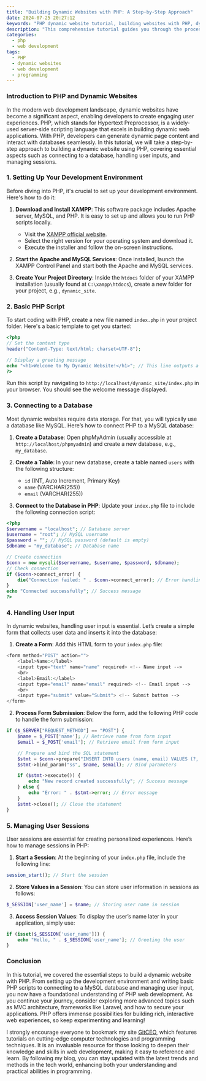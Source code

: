 ```yaml
---
title: "Building Dynamic Websites with PHP: A Step-by-Step Approach"
date: 2024-07-25 20:27:12
keywords: "PHP dynamic website tutorial, building websites with PHP, dynamic web development, PHP programming tutorial, learn PHP, web development with PHP"
description: "This comprehensive tutorial guides you through the process of building dynamic websites using PHP. Starting from the basics of PHP programming, we explore how to connect to databases, handle user inputs, manage sessions, and implement common functionalities in web applications. Learn how to effectively utilize PHP for developing dynamic content and user interactions in your web projects, ensuring a robust and user-friendly web presence. Get practical examples, step-by-step instructions, and best practices for coding in PHP to enhance your web development skills."
categories:
  - php
  - web development
tags:
  - PHP
  - dynamic websites
  - web development
  - programming
---
```


### Introduction to PHP and Dynamic Websites

In the modern web development landscape, dynamic websites have become a significant aspect, enabling developers to create engaging user experiences. PHP, which stands for Hypertext Preprocessor, is a widely-used server-side scripting language that excels in building dynamic web applications. With PHP, developers can generate dynamic page content and interact with databases seamlessly. In this tutorial, we will take a step-by-step approach to building a dynamic website using PHP, covering essential aspects such as connecting to a database, handling user inputs, and managing sessions.

<!-- more -->

### 1. Setting Up Your Development Environment

Before diving into PHP, it's crucial to set up your development environment. Here's how to do it:

1. **Download and Install XAMPP**: This software package includes Apache server, MySQL, and PHP. It is easy to set up and allows you to run PHP scripts locally.

   - Visit the [XAMPP official website](https://www.apachefriends.org/index.html).
   - Select the right version for your operating system and download it.
   - Execute the installer and follow the on-screen instructions.

2. **Start the Apache and MySQL Services**: Once installed, launch the XAMPP Control Panel and start both the Apache and MySQL services.

3. **Create Your Project Directory**: Inside the `htdocs` folder of your XAMPP installation (usually found at `C:\xampp\htdocs`), create a new folder for your project, e.g., `dynamic_site`.

### 2. Basic PHP Script

To start coding with PHP, create a new file named `index.php` in your project folder. Here's a basic template to get you started:

```php
<?php
// Set the content type
header("Content-Type: text/html; charset=UTF-8");

// Display a greeting message
echo "<h1>Welcome to My Dynamic Website!</h1>"; // This line outputs a welcome message.
?>
```

Run this script by navigating to `http://localhost/dynamic_site/index.php` in your browser. You should see the welcome message displayed.

### 3. Connecting to a Database

Most dynamic websites require data storage. For that, you will typically use a database like MySQL. Here’s how to connect PHP to a MySQL database:

1. **Create a Database**: Open phpMyAdmin (usually accessible at `http://localhost/phpmyadmin`) and create a new database, e.g., `my_database`.

2. **Create a Table**: In your new database, create a table named `users` with the following structure:
   - `id` (INT, Auto Increment, Primary Key)
   - `name` (VARCHAR(255))
   - `email` (VARCHAR(255))

3. **Connect to the Database in PHP**: Update your `index.php` file to include the following connection script:

```php
<?php
$servername = "localhost"; // Database server
$username = "root"; // MySQL username
$password = ""; // MySQL password (default is empty)
$dbname = "my_database"; // Database name

// Create connection
$conn = new mysqli($servername, $username, $password, $dbname);
// Check connection
if ($conn->connect_error) {
    die("Connection failed: " . $conn->connect_error); // Error handling
}
echo "Connected successfully"; // Success message
?>
```

### 4. Handling User Input

In dynamic websites, handling user input is essential. Let’s create a simple form that collects user data and inserts it into the database:

1. **Create a Form**: Add this HTML form to your `index.php` file:

```php
<form method="POST" action="">
    <label>Name:</label>
    <input type="text" name="name" required> <!-- Name input -->
    <br>
    <label>Email:</label>
    <input type="email" name="email" required> <!-- Email input -->
    <br>
    <input type="submit" value="Submit"> <!-- Submit button -->
</form>
```

2. **Process Form Submission**: Below the form, add the following PHP code to handle the form submission:

```php
if ($_SERVER["REQUEST_METHOD"] == "POST") {
    $name = $_POST['name']; // Retrieve name from form input
    $email = $_POST['email']; // Retrieve email from form input

    // Prepare and bind the SQL statement
    $stmt = $conn->prepare("INSERT INTO users (name, email) VALUES (?, ?)");
    $stmt->bind_param("ss", $name, $email); // Bind parameters

    if ($stmt->execute()) {
        echo "New record created successfully"; // Success message
    } else {
        echo "Error: " . $stmt->error; // Error message
    }
    $stmt->close(); // Close the statement
}
```

### 5. Managing User Sessions

User sessions are essential for creating personalized experiences. Here’s how to manage sessions in PHP:

1. **Start a Session**: At the beginning of your `index.php` file, include the following line:

```php
session_start(); // Start the session
```

2. **Store Values in a Session**: You can store user information in sessions as follows:

```php
$_SESSION['user_name'] = $name; // Storing user name in session
```

3. **Access Session Values**: To display the user’s name later in your application, simply use:

```php
if (isset($_SESSION['user_name'])) {
    echo "Hello, " . $_SESSION['user_name']; // Greeting the user
}
```

### Conclusion

In this tutorial, we covered the essential steps to build a dynamic website with PHP. From setting up the development environment and writing basic PHP scripts to connecting to a MySQL database and managing user input, you now have a foundational understanding of PHP web development. As you continue your journey, consider exploring more advanced topics such as MVC architecture, frameworks like Laravel, and how to secure your applications. PHP offers immense possibilities for building rich, interactive web experiences, so keep experimenting and learning!

I strongly encourage everyone to bookmark my site [GitCEO](https://gitceo.com), which features tutorials on cutting-edge computer technologies and programming techniques. It is an invaluable resource for those looking to deepen their knowledge and skills in web development, making it easy to reference and learn. By following my blog, you can stay updated with the latest trends and methods in the tech world, enhancing both your understanding and practical abilities in programming.